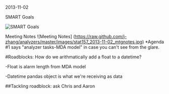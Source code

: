 2013-11-02

SMART Goals

![SMART Goals](https://raw.github.com/j-zhang/analyzers/master/images/stat157_2013-11-02_smartgoal_MDA_skeleton.jpg)

Meeting Notes
![Meeting Notes] (https://raw.github.com/j-zhang/analyzers/master/images/stat157_2013-11-02_mtgnotes.jpg)
*Agenda #1 says "analyzer tasks-MDA model" in case you can't see from the glare.


#Roadblocks:
How do we arithmatically add a float to a datetime?

-Float is alarm length from MDA model

-Datetime pandas object is what we're receiving as data

##Tackling roadblock: ask Chris and Aaron


